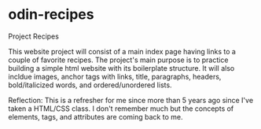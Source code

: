 # odin-recipes
Project Recipes

This website project will consist of a main index page having links to a couple of 
favorite recipes. The project's main purpose is to practice building a simple html 
website with its boilerplate structure. It will also incldue images, anchor tags with 
links, title, paragraphs, headers, bold/italicized words, and ordered/unordered lists. 

Reflection: This is a refresher for me since more than 5 years ago since I've taken 
a HTML/CSS class. I don't remember much but the concepts of elements, tags, and 
attributes are coming back to me. 

